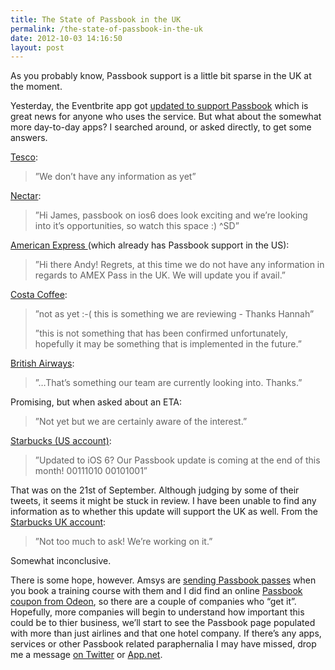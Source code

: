 ```yaml
---
title: The State of Passbook in the UK
permalink: /the-state-of-passbook-in-the-uk
date: 2012-10-03 14:16:50
layout: post
---
```


As you probably know, Passbook support is a little bit sparse in the UK at the moment.

Yesterday, the Eventbrite app got [updated to support Passbook](http://blog.eventbrite.com/add-eventbrite-tickets-to-passbook-on-ios-6/) which is great news for anyone who uses the service. But what about the somewhat more day-to-day apps? I searched around, or asked directly, to get some answers. 

[Tesco](https://twitter.com/UKTesco/status/253465105130479616):

> ”We don’t have any information as yet”

[Nectar](https://twitter.com/nectar/status/253477171304226816):

> ”Hi James, passbook on ios6 does look exciting and we’re looking into it’s opportunities, so watch this space :) ^SD”

[American Express ](https://twitter.com/AskAmex/status/252113756950249472) (which already has Passbook support in the US):

> ”Hi there Andy! Regrets, at this time we do not have any information in regards to AMEX Pass in the UK. We will update you if avail.”

[Costa Coffee](https://twitter.com/CostaCoffee/status/251300909336903680):

> ”not as yet :-( this is something we are reviewing - Thanks Hannah”
> 
> ”this is not something that has been confirmed unfortunately, hopefully it may be something that is implemented in the future.”

[British Airways](https://twitter.com/British_Airways/status/251324123026964480):

> ”…That’s something our team are currently looking into. Thanks.”

Promising, but when asked about an ETA:

> ”Not yet but we are certainly aware of the interest.”

[Starbucks (US account)](https://twitter.com/Starbucks/status/249202870891728896):

> ”Updated to iOS 6? Our Passbook update is coming at the end of this month! 00111010 00101001”

That was on the 21st of September. Although judging by some of their tweets, it seems it might be stuck in review. I have been unable to find any information as to whether this update will support the UK as well. From the [Starbucks UK account](https://twitter.com/StarbucksUK/status/250958138176569344):

> ”Not too much to ask! We’re working on it.”

Somewhat inconclusive. 

There is some hope, however. Amsys are [sending Passbook passes](http://www.amsys.co.uk/2012/blog/passbook-comes-to-amsys-apple-training/) when you book a training course with them and I did find an online [Passbook coupon from Odeon](http://www.odeon.co.uk/film30/), so there are a couple of companies who “get it”. Hopefully, more companies will begin to understand how important this could be to thier business, we’ll start to see the Passbook page populated with more than just airlines and that one hotel company. If there’s any apps, services or other Passbook related paraphernalia I may have missed, drop me a message [on Twitter](http://twitter.com/rmlewisuk) or [App.net](http://alpha.app.net/rmlewisuk).